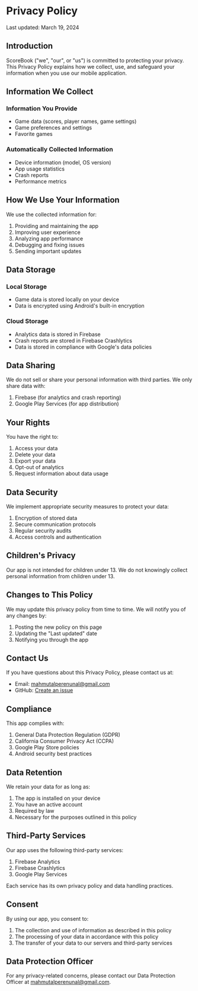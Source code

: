 # Privacy Policy

Last updated: March 19, 2024

## Introduction

ScoreBook ("we", "our", or "us") is committed to protecting your privacy. This Privacy Policy explains how we collect, use, and safeguard your information when you use our mobile application.

## Information We Collect

### Information You Provide

- Game data (scores, player names, game settings)
- Game preferences and settings
- Favorite games

### Automatically Collected Information

- Device information (model, OS version)
- App usage statistics
- Crash reports
- Performance metrics

## How We Use Your Information

We use the collected information for:

1. Providing and maintaining the app
2. Improving user experience
3. Analyzing app performance
4. Debugging and fixing issues
5. Sending important updates

## Data Storage

### Local Storage
- Game data is stored locally on your device
- Data is encrypted using Android's built-in encryption

### Cloud Storage
- Analytics data is stored in Firebase
- Crash reports are stored in Firebase Crashlytics
- Data is stored in compliance with Google's data policies

## Data Sharing

We do not sell or share your personal information with third parties. We only share data with:

1. Firebase (for analytics and crash reporting)
2. Google Play Services (for app distribution)

## Your Rights

You have the right to:

1. Access your data
2. Delete your data
3. Export your data
4. Opt-out of analytics
5. Request information about data usage

## Data Security

We implement appropriate security measures to protect your data:

1. Encryption of stored data
2. Secure communication protocols
3. Regular security audits
4. Access controls and authentication

## Children's Privacy

Our app is not intended for children under 13. We do not knowingly collect personal information from children under 13.

## Changes to This Policy

We may update this privacy policy from time to time. We will notify you of any changes by:

1. Posting the new policy on this page
2. Updating the "Last updated" date
3. Notifying you through the app

## Contact Us

If you have questions about this Privacy Policy, please contact us at:

- Email: mahmutalperenunal@gmail.com
- GitHub: [Create an issue](https://github.com/mahmutalperenunal/ScoreBook/issues)

## Compliance

This app complies with:

1. General Data Protection Regulation (GDPR)
2. California Consumer Privacy Act (CCPA)
3. Google Play Store policies
4. Android security best practices

## Data Retention

We retain your data for as long as:

1. The app is installed on your device
2. You have an active account
3. Required by law
4. Necessary for the purposes outlined in this policy

## Third-Party Services

Our app uses the following third-party services:

1. Firebase Analytics
2. Firebase Crashlytics
3. Google Play Services

Each service has its own privacy policy and data handling practices.

## Consent

By using our app, you consent to:

1. The collection and use of information as described in this policy
2. The processing of your data in accordance with this policy
3. The transfer of your data to our servers and third-party services

## Data Protection Officer

For any privacy-related concerns, please contact our Data Protection Officer at mahmutalperenunal@gmail.com. 